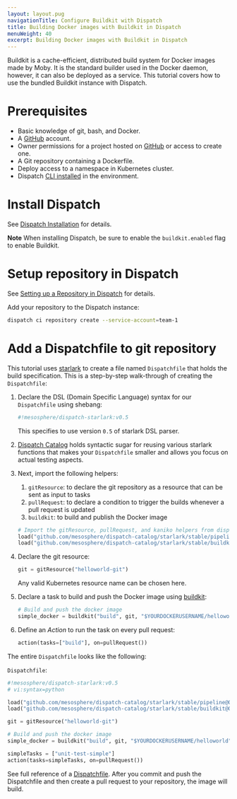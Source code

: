 ```yaml
---
layout: layout.pug
navigationTitle: Configure Buildkit with Dispatch
title: Building Docker images with Buildkit in Dispatch
menuWeight: 40
excerpt: Building Docker images with Buildkit in Dispatch
---
```


Buildkit is a cache-efficient, distributed build system for Docker images made by Moby. It is the standard builder used in the Docker daemon, however, it can also be deployed as a service. This tutorial covers how to use the bundled Buildkit instance with Dispatch.

# Prerequisites

* Basic knowledge of git, bash, and Docker.
* A [GitHub](https://github.com/) account.
* Owner permissions for a project hosted on [GitHub](../credentials/index.md#setting-up-github-credentials) or access to create one.
* A Git repository containing a Dockerfile.
* Deploy access to a namespace in Kubernetes cluster.
* Dispatch [CLI installed](../../../install/cli) in the environment.

# Install Dispatch

See [Dispatch Installation](../../../install/) for details.

**Note** When installing Dispatch, be sure to enable the `buildkit.enabled` flag to enable Buildkit.

# Setup repository in Dispatch

See [Setting up a Repository in Dispatch](../repo-setup/) for details.

Add your repository to the Dispatch instance:

```bash
dispatch ci repository create --service-account=team-1
```
# Add a Dispatchfile to git repository

This tutorial uses [starlark](https://docs.bazel.build/versions/master/skylark/language.html) to create a file named `Dispatchfile` that holds the build specification. This is a step-by-step walk-through of creating the `Dispatchfile`:

1. Declare the DSL (Domain Specific Language) syntax for our `Dispatchfile` using shebang:

    ```bash
    #!mesosphere/dispatch-starlark:v0.5
    ```
   This specifies to use version `0.5` of starlark DSL parser.

1.  [Dispatch Catalog](https://github.com/mesosphere/dispatch-catalog) holds syntactic sugar for reusing various starlark functions that makes your `Dispatchfile` smaller and allows you focus on actual testing aspects. 

1. Next, import the following helpers:
    1. `gitResource`: to declare the git repository as a resource that can be sent as input to tasks
    1. `pullRequest`: to declare a condition to trigger the builds whenever a pull request is updated
    1. `buildkit`: to build and publish the Docker image

    ```python
    # Import the gitResource, pullRequest, and kaniko helpers from dispatch catalog
    load("github.com/mesosphere/dispatch-catalog/starlark/stable/pipeline@0.0.4", "gitResource", "pullRequest")
    load("github.com/mesosphere/dispatch-catalog/starlark/stable/buildkit@0.0.4", "buildkit")
    ```
1.  Declare the git resource:

    ```python
    git = gitResource("helloworld-git")
    ```
    Any valid Kubernetes resource name can be chosen here.

1.  Declare a task to build and push the Docker image using [buildkit](https://github.com/moby/buildkit/):

    ```python
    # Build and push the docker image
    simple_docker = buildkit("build", git, "$YOURDOCKERUSERNAME/helloworld")
    ```
1.  Define an _Action_ to run the task on every pull request:

    ```python
    action(tasks=["build"], on=pullRequest())
    ```
The entire `Dispatchfile` looks like the following:

`Dispatchfile`:

```python
#!mesosphere/dispatch-starlark:v0.5
# vi:syntax=python

load("github.com/mesosphere/dispatch-catalog/starlark/stable/pipeline@0.0.4", "gitResource", "pullRequest")
load("github.com/mesosphere/dispatch-catalog/starlark/stable/buildkit@0.0.4", "buildkit")

git = gitResource("helloworld-git")

# Build and push the docker image
simple_docker = buildkit("build", git, "$YOURDOCKERUSERNAME/helloworld")

simpleTasks = ["unit-test-simple"]
action(tasks=simpleTasks, on=pullRequest())
```

See full reference of a [Dispatchfile](../../../references/pipeline-config-ref/). After you commit and push the Dispatchfile and then create a pull request to your repository, the image will build.
